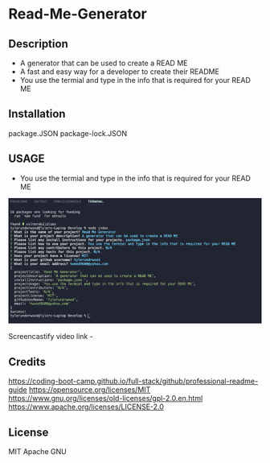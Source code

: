 # Read-Me-Generator

## Description 

- A generator that can be used to create a READ ME
- A fast and easy way for a developer to create their README
- You use the termial and type in the info that is required for your READ ME

## Installation

package.JSON
package-lock.JSON

## USAGE

- You use the termial and type in the info that is required for your READ ME

![alt text](./Develop/images/Screenshot%202023-06-18%20at%201.55.07%20PM.png)

Screencastify video link - 


## Credits

https://coding-boot-camp.github.io/full-stack/github/professional-readme-guide
https://opensource.org/licenses/MIT
https://www.gnu.org/licenses/old-licenses/gpl-2.0.en.html
https://www.apache.org/licenses/LICENSE-2.0

## License

MIT
Apache
GNU